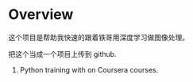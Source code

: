 # Overview

这个项目是帮助我快速的跟着铁哥用深度学习做图像处理。

把这个当成一个项目上传到 github.

1. Python training with on Coursera courses.